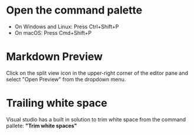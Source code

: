 # Open the command palette

* On Windows and Linux: Press Ctrl+Shift+P
* On macOS: Press Cmd+Shift+P

# Markdown Preview

Click on the split view icon in the upper-right corner of the editor pane and select "Open Preview" from the dropdown menu.

# Trailing white space

Visual studio has a built in solution to trim white space from the command pallete: **"Trim white spaces"**


